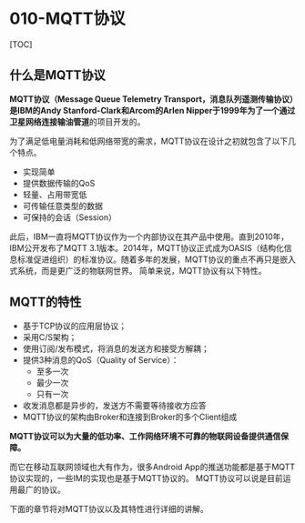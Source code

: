 # 010-MQTT协议

[TOC]

## 什么是MQTT协议

**MQTT协议（Message Queue Telemetry Transport，消息队列遥测传输协议）**是IBM的Andy Stanford-Clark和Arcom的Arlen Nipper于1999年为了一个通过卫星网络连接**输油管道**的项目开发的。

为了满足低电量消耗和低网络带宽的需求，MQTT协议在设计之初就包含了以下几个特点。

- 实现简单
- 提供数据传输的QoS
- 轻量、占用带宽低
- 可传输任意类型的数据
- 可保持的会话（Session）

此后，IBM一直将MQTT协议作为一个内部协议在其产品中使用。直到2010年，IBM公开发布了MQTT 3.1版本。2014年，MQTT协议正式成为OASIS（结构化信息标准促进组织）的标准协议。随着多年的发展，MQTT协议的重点不再只是嵌入式系统，而是更广泛的物联网世界。
简单来说，MQTT协议有以下特性。

## MQTT的特性

- 基于TCP协议的应用层协议；
- 采用C/S架构；
- 使用订阅/发布模式，将消息的发送方和接受方解耦；
- 提供3种消息的QoS（Quality of Service）：
  - 至多一次
  - 最少一次
  - 只有一次
- 收发消息都是异步的，发送方不需要等待接收方应答
- MQTT协议的架构由Broker和连接到Broker的多个Client组成

**MQTT协议可以为大量的低功率、工作网络环境不可靠的物联网设备提供通信保障。**

而它在移动互联网领域也大有作为，很多Android App的推送功能都是基于MQTT协议实现的，一些IM的实现也是基于MQTT协议的。
MQTT协议可以说是目前运用最广的协议。

下面的章节将对MQTT协议以及其特性进行详细的讲解。
